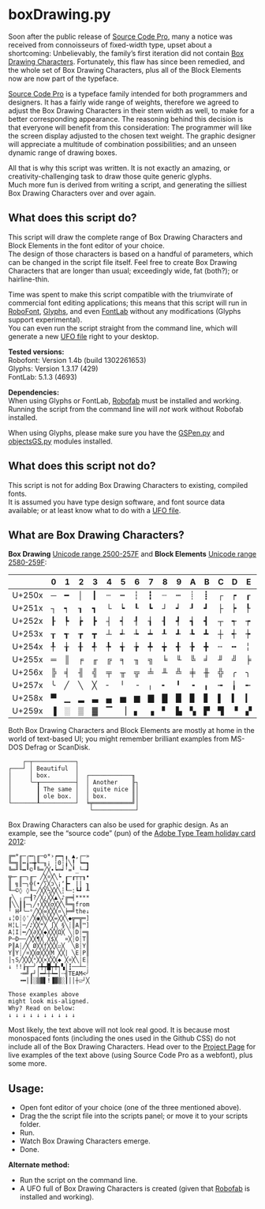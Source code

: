 # boxDrawing.py

Soon after the public release of [Source Code Pro][scp], many a notice was received from connoisseurs of fixed-width type, upset about a shortcoming: Unbelievably, the family’s first iteration did not contain [Box Drawing Characters][boxwiki]. 
Fortunately, this flaw has since been remedied, and the whole set of Box Drawing Characters, plus all of the Block Elements now are now part of the typeface.  

[Source Code Pro][scp] is a typeface family intended for both programmers and designers. It has a fairly wide range of weights, therefore we agreed to adjust the Box Drawing Characters in their stem width as well, to make for a better corresponding appearance.
The reasoning behind this decision is that everyone will benefit from this consideration: The programmer will like the screen display adjusted to the chosen text weight. 
The graphic designer will appreciate a multitude of combination possibilities; and an unseen dynamic range of drawing boxes.

All that is why this script was written. It is not exactly an amazing, or creativity-challenging task to draw those quite generic glyphs.  
Much more fun is derived from writing a script, and generating the silliest Box Drawing Characters over and over again.


## What does this script do?

This script will draw the complete range of Box Drawing Characters and Block Elements in the font editor of your choice.  
The design of those characters is based on a handful of parameters, which can be changed in the script file itself. 
Feel free to create Box Drawing Characters that are longer than usual; exceedingly wide, fat (both?); or hairline-thin.  


Time was spent to make this script compatible with the triumvirate of commercial font editing applications; this means that this script will run in [RoboFont][], [Glyphs][], and even [FontLab][] without any modifications (Glyphs support experimental).  
You can even run the script straight from the command line, which will generate a new [UFO file][ufo] right to your desktop.


__Tested versions:__  
Robofont: Version 1.4b (build 1302261653)  
Glyphs: Version 1.3.17 (429)  
FontLab: 5.1.3 (4693)  


__Dependencies:__  
When using Glyphs or FontLab, [Robofab][] must be installed and working.
Running the script from the command line will _not_ work without Robofab installed.

When using Glyphs, please make sure you have the [GSPen.py][] and [objectsGS.py][] modules installed.


## What does this script not do?

This script is not for adding Box Drawing Characters to existing, compiled fonts.  
It is assumed you have type design software, and font source data available; or at least know what to do with a [UFO file][ufo].


## What are Box Drawing Characters?

__Box Drawing__ [Unicode range 2500-257F][box] and __Block Elements__ [Unicode range 2580-259F][block]:

|         |  0  |  1  |  2  |  3  |  4  |  5  |  6  |  7  |  8  |  9  |  A  |  B  |  C  |  D  |  E  |  F  |
| ------- | --- | --- | --- | --- | --- | --- | --- | --- | --- | --- | --- | --- | --- | --- | --- | --- |
| U+250x  |  ─  |  ━  |  │  |  ┃  |  ┄  |  ┅  |  ┆  |  ┇  |  ┈  |  ┉  |  ┊  |  ┋  |  ┌  |  ┍  |  ┎  |  ┏  |
| U+251x  |  ┐  |  ┑  |  ┒  |  ┓  |  └  |  ┕  |  ┖  |  ┗  |  ┘  |  ┙  |  ┚  |  ┛  |  ├  |  ┝  |  ┞  |  ┟  |
| U+252x  |  ┠  |  ┡  |  ┢  |  ┣  |  ┤  |  ┥  |  ┦  |  ┧  |  ┨  |  ┩  |  ┪  |  ┫  |  ┬  |  ┭  |  ┮  |  ┯  |
| U+253x  |  ┰  |  ┱  |  ┲  |  ┳  |  ┴  |  ┵  |  ┶  |  ┷  |  ┸  |  ┹  |  ┺  |  ┻  |  ┼  |  ┽  |  ┾  |  ┿  |
| U+254x  |  ╀  |  ╁  |  ╂  |  ╃  |  ╄  |  ╅  |  ╆  |  ╇  |  ╈  |  ╉  |  ╊  |  ╋  |  ╌  |  ╍  |  ╎  |  ╏  |
| U+255x  |  ═  |  ║  |  ╒  |  ╓  |  ╔  |  ╕  |  ╖  |  ╗  |  ╘  |  ╙  |  ╚  |  ╛  |  ╜  |  ╝  |  ╞  |  ╟  |
| U+256x  |  ╠  |  ╡  |  ╢  |  ╣  |  ╤  |  ╥  |  ╦  |  ╧  |  ╨  |  ╩  |  ╪  |  ╫  |  ╬  |  ╭  |  ╮  |  ╯  |
| U+257x  |  ╰  |  ╱  |  ╲  |  ╳  |  ╴  |  ╵  |  ╶  |  ╷  |  ╸  |  ╹  |  ╺  |  ╻  |  ╼  |  ╽  |  ╾  |  ╿  |
| U+258x  |  ▀  |  ▁  |  ▂  |  ▃  |  ▄  |  ▅  |  ▆  |  ▇  |  █  |  ▉  |  ▊  |  ▋  |  ▌  |  ▍  |  ▎  |  ▏  |
| U+259x  |  ▐  |  ░  |  ▒  |  ▓  |  ▔  |  ▕  |  ▖  |  ▗  |  ▘  |  ▙  |  ▚  |  ▛  |  ▜  |  ▝  |  ▞  |  ▟  |


Both Box Drawing Characters and Block Elements are mostly at home in the world of text-based UI; you might remember brilliant examples from MS-DOS Defrag or ScanDisk.

	    ┌─┬────────────┐
	┌───┘ │ Beautiful  │  
	│     │ box.       │  ┌────────────╖
	│     ╰─┰──────────┤  │ Another    ╟┐
	│       ┃ The same │  │ quite nice ║│
	│       ┃ ole box. │  │ box.       ║│
	└───────┸──────────┘  ╘╤═══════════╝│
	                       └────────────┘       

Box Drawing Characters can also be used for graphic design.
As an example, see the “source code” (pun) of the [Adobe Type Team holiday card 2012][xmas]:

	╔═*╓─╭╍╮╓─o*›┍━┑╻ ▲,┌─»
	╚═╗║╍╽┅╈╙─╖¡ ┆0┆╽╲╿ ┕━┓
	╚═╜╙━╹©╹╚═╱╳∙┕═┙╵=╹_└─┛
	╦┉╴╓─╮╓─ ╱╳¤╳╲┕ ┎─┎┬┬┒•
	║ ╗║─╮╬(•╱∑╳ɔ╲¡ʻ┣╸ || ┒
	╙─©◊ ◊╙─╱╳╳⅓╳╳╲┆┖─:┗┛ ┸
	┎╲ ╷╭─┨?╱╳¿╳╳▲╲♪╔═╡****
	┃╲╲┃┃─╮╱↑╳╳╳ợ╳╳╲╚═╗from
	╵ H┚╰─ᵒ╱╳╳∞╳╳╳¤╲╞═╝the↓
	↓╎O┊◊ˈ╱╳◉╳%╳╳=╳╳╲◆╦═╦═]
	H╎L┊─╱♪╳╳ʷ╳ ∫╳ §╲┊║A║™]
	A╎I┊╍╱╳∂╳╳◆╳╳╳Ω╳ ╲┊D┊═╗
	P─D──╱╳╳¶╳ ╳$╳  ¤╳┊O┊T║
	P║A┊╱╳ Ø╳╳ƒ╳╳╳☑╳  ╲B┊Y║
	Y║Y┊╱¤╳╳œ╳╳╳Ṃ ╳╳| ╲E┊P║
	│┐S╱╳╳╳ˣ╳╳×╳╳╳◆ ╳¤╳╲┊E│
	↓ !!┟╥─╯┍╇┯█┯╇┑▚│┇──┴─┊
	   ╶═╝┎┘│━┵┼┶━│┈╢TEAM<╯
	   ╺━│┃░▒▓▌!▐▓▒░┃││┼☑┘╳

	Those examples above 
	might look mis-aligned.
	Why? Read on below: 
	↓ ↓ ↓ ↓ ↓ ↓ ↓ ↓ ↓ ↓ 

Most likely, the text above will not look real good. It is because most monospaced fonts (including the ones used in the Github CSS) do not include all of the Box Drawing Characters. Head over to the [Project Page][] for live examples of the text above (using Source Code Pro as a webfont), plus some more.

<!-- This is how the above text should look like if your browser is using a font with proper box drawing support (e.g. [Source Code Pro][scp]):  
![boxes](img/boxes.png)  
![tree](img/tree.png)
 -->


## Usage:
- Open font editor of your choice (one of the three mentioned above).
- Drag the the script file into the scripts panel; or move it to your scripts folder.
- Run.
- Watch Box Drawing Characters emerge.
- Done.

__Alternate method:__

- Run the script on the command line.
- A UFO full of Box Drawing Characters is created (given that [Robofab][] is installed and working).




[box]: http://www.unicode.org/charts/PDF/U2500.pdf
[block]: http://www.unicode.org/charts/PDF/U2580.pdf
[xmas]: http://blogs.adobe.com/typblography/files/2012/12/happy-holidays-2012.pdf
[boxwiki]: http://en.wikipedia.org/wiki/Box_drawing_characters
[scp]: https://github.com/adobe/source-code-pro
[robofont]: http://doc.robofont.com/
[glyphs]: http://glyphsapp.com/
[fontlab]: http://www.fontlab.com/font-editor/fontlab-studio/
[robofab]: http://robofab.org/
[ufo]: http://unifiedfontobject.org/
[Project Page]: http://adobe-type-tools.github.com/boxDrawing/
[objectsGS.py]: https://github.com/schriftgestalt/Glyphs-Scripts/blob/master/objectsGS.py
[GSpen.py]: https://github.com/schriftgestalt/Glyphs-Scripts/blob/master/GSPen.py
